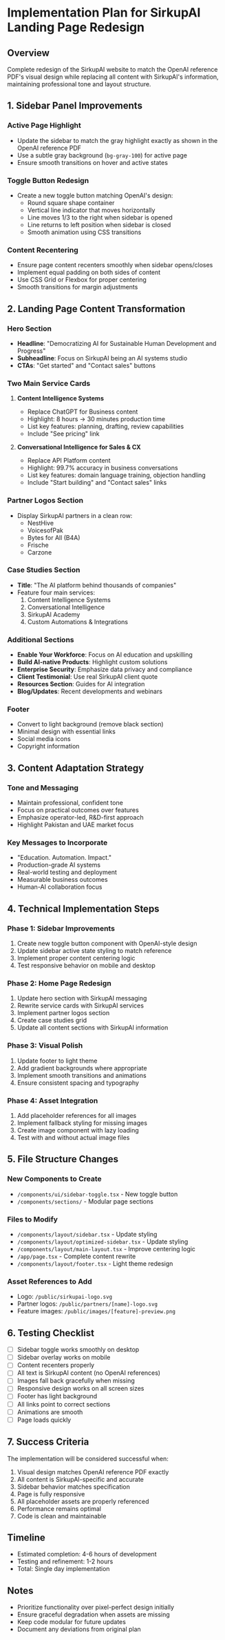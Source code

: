 # Implementation Plan for SirkupAI Landing Page Redesign

## Overview
Complete redesign of the SirkupAI website to match the OpenAI reference PDF's visual design while replacing all content with SirkupAI's information, maintaining professional tone and layout structure.

## 1. **Sidebar Panel Improvements**

### Active Page Highlight
- Update the sidebar to match the gray highlight exactly as shown in the OpenAI reference PDF
- Use a subtle gray background (`bg-gray-100`) for active page
- Ensure smooth transitions on hover and active states

### Toggle Button Redesign
- Create a new toggle button matching OpenAI's design:
  - Round square shape container
  - Vertical line indicator that moves horizontally
  - Line moves 1/3 to the right when sidebar is opened
  - Line returns to left position when sidebar is closed
  - Smooth animation using CSS transitions

### Content Recentering
- Ensure page content recenters smoothly when sidebar opens/closes
- Implement equal padding on both sides of content
- Use CSS Grid or Flexbox for proper centering
- Smooth transitions for margin adjustments

## 2. **Landing Page Content Transformation**

### Hero Section
- **Headline**: "Democratizing AI for Sustainable Human Development and Progress"
- **Subheadline**: Focus on SirkupAI being an AI systems studio
- **CTAs**: "Get started" and "Contact sales" buttons

### Two Main Service Cards
1. **Content Intelligence Systems**
   - Replace ChatGPT for Business content
   - Highlight: 8 hours → 30 minutes production time
   - List key features: planning, drafting, review capabilities
   - Include "See pricing" link

2. **Conversational Intelligence for Sales & CX**
   - Replace API Platform content
   - Highlight: 99.7% accuracy in business conversations
   - List key features: domain language training, objection handling
   - Include "Start building" and "Contact sales" links

### Partner Logos Section
- Display SirkupAI partners in a clean row:
  - NestHive
  - VoicesofPak
  - Bytes for All (B4A)
  - Frische
  - Carzone

### Case Studies Section
- **Title**: "The AI platform behind thousands of companies"
- Feature four main services:
  1. Content Intelligence Systems
  2. Conversational Intelligence
  3. SirkupAI Academy
  4. Custom Automations & Integrations

### Additional Sections
- **Enable Your Workforce**: Focus on AI education and upskilling
- **Build AI-native Products**: Highlight custom solutions
- **Enterprise Security**: Emphasize data privacy and compliance
- **Client Testimonial**: Use real SirkupAI client quote
- **Resources Section**: Guides for AI integration
- **Blog/Updates**: Recent developments and webinars

### Footer
- Convert to light background (remove black section)
- Minimal design with essential links
- Social media icons
- Copyright information

## 3. **Content Adaptation Strategy**

### Tone and Messaging
- Maintain professional, confident tone
- Focus on practical outcomes over features
- Emphasize operator-led, R&D-first approach
- Highlight Pakistan and UAE market focus

### Key Messages to Incorporate
- "Education. Automation. Impact."
- Production-grade AI systems
- Real-world testing and deployment
- Measurable business outcomes
- Human-AI collaboration focus

## 4. **Technical Implementation Steps**

### Phase 1: Sidebar Improvements
1. Create new toggle button component with OpenAI-style design
2. Update sidebar active state styling to match reference
3. Implement proper content centering logic
4. Test responsive behavior on mobile and desktop

### Phase 2: Home Page Redesign
1. Update hero section with SirkupAI messaging
2. Rewrite service cards with SirkupAI services
3. Implement partner logos section
4. Create case studies grid
5. Update all content sections with SirkupAI information

### Phase 3: Visual Polish
1. Update footer to light theme
2. Add gradient backgrounds where appropriate
3. Implement smooth transitions and animations
4. Ensure consistent spacing and typography

### Phase 4: Asset Integration
1. Add placeholder references for all images
2. Implement fallback styling for missing images
3. Create image component with lazy loading
4. Test with and without actual image files

## 5. **File Structure Changes**

### New Components to Create
- `/components/ui/sidebar-toggle.tsx` - New toggle button
- `/components/sections/` - Modular page sections

### Files to Modify
- `/components/layout/sidebar.tsx` - Update styling
- `/components/layout/optimized-sidebar.tsx` - Update styling
- `/components/layout/main-layout.tsx` - Improve centering logic
- `/app/page.tsx` - Complete content rewrite
- `/components/layout/footer.tsx` - Light theme redesign

### Asset References to Add
- Logo: `/public/sirkupai-logo.svg`
- Partner logos: `/public/partners/[name]-logo.svg`
- Feature images: `/public/images/[feature]-preview.png`

## 6. **Testing Checklist**

- [ ] Sidebar toggle works smoothly on desktop
- [ ] Sidebar overlay works on mobile
- [ ] Content recenters properly
- [ ] All text is SirkupAI content (no OpenAI references)
- [ ] Images fall back gracefully when missing
- [ ] Responsive design works on all screen sizes
- [ ] Footer has light background
- [ ] All links point to correct sections
- [ ] Animations are smooth
- [ ] Page loads quickly

## 7. **Success Criteria**

The implementation will be considered successful when:
1. Visual design matches OpenAI reference PDF exactly
2. All content is SirkupAI-specific and accurate
3. Sidebar behavior matches specification
4. Page is fully responsive
5. All placeholder assets are properly referenced
6. Performance remains optimal
7. Code is clean and maintainable

## Timeline
- Estimated completion: 4-6 hours of development
- Testing and refinement: 1-2 hours
- Total: Single day implementation

## Notes
- Prioritize functionality over pixel-perfect design initially
- Ensure graceful degradation when assets are missing
- Keep code modular for future updates
- Document any deviations from original plan